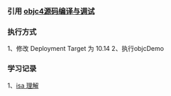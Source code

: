 

### 引用 [objc4源码编译与调试](https://blog.csdn.net/ShadowOfMaster/article/details/112364087)

### 执行方式
1、修改 Deployment Target 为 10.14
2、执行objcDemo

### 学习记录
1、[isa 理解](./record/isa.md)
